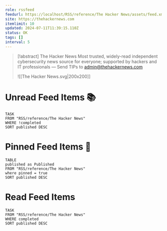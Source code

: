 ```yaml
---
role: rssfeed
feedurl: https://localhost/RSS/reference/The Hacker News/assets/feed.xml
site: https://thehackernews.com
itemlimit: 10
updated: 2024-07-11T11:39:15.110Z
status: OK
tags: []
interval: 5
---
```


> [!abstract] The Hacker News
> Most trusted, widely-read independent cybersecurity news source for everyone; supported by hackers and IT professionals — Send TIPs to admin@thehackernews.com
>
> ![[The Hacker News.svg|200x200]]
# Unread Feed Items 📚
~~~dataview
TASK
FROM "RSS/reference/The Hacker News"
WHERE !completed
SORT published DESC
~~~

# Pinned Feed Items 📌
~~~dataview
TABLE
published as Published
FROM "RSS/reference/The Hacker News"
where pinned = true
SORT published DESC
~~~

# Read Feed Items
~~~dataview
TASK
FROM "RSS/reference/The Hacker News"
WHERE completed
SORT published DESC
~~~